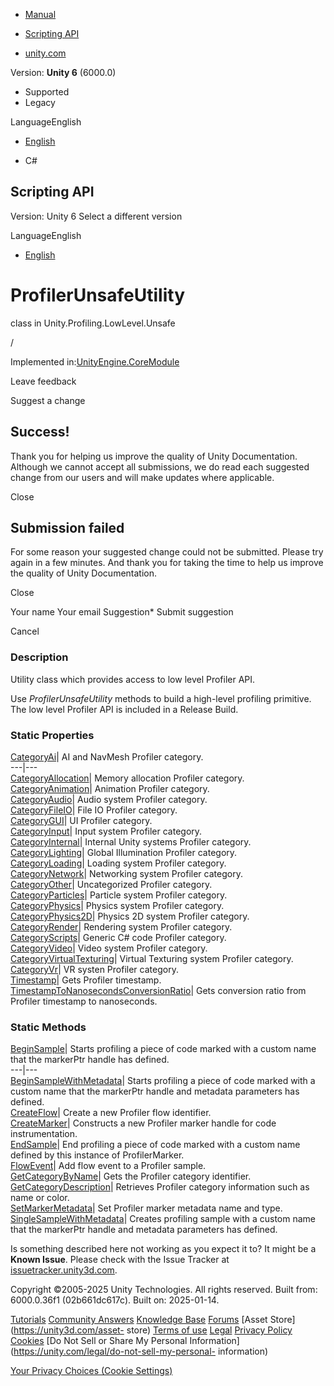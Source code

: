 [ ]()

  * [Manual](../Manual/index.html)
  * [Scripting API](../ScriptReference/index.html)

  * [unity.com](https://unity.com/)

Version: **Unity 6** (6000.0)

  * Supported
  * Legacy

LanguageEnglish

  * [English]()

  * C#

[ ](https://docs.unity3d.com)

## Scripting API

Version: Unity 6 Select a different version

LanguageEnglish

  * [English]()

# ProfilerUnsafeUtility

class in Unity.Profiling.LowLevel.Unsafe

/

Implemented in:[UnityEngine.CoreModule](UnityEngine.CoreModule.html)

Leave feedback

Suggest a change

## Success!

Thank you for helping us improve the quality of Unity Documentation. Although
we cannot accept all submissions, we do read each suggested change from our
users and will make updates where applicable.

Close

## Submission failed

For some reason your suggested change could not be submitted. Please <a>try
again</a> in a few minutes. And thank you for taking the time to help us
improve the quality of Unity Documentation.

Close

Your name Your email Suggestion* Submit suggestion

Cancel

[ ]()

### Description

Utility class which provides access to low level Profiler API.

Use _ProfilerUnsafeUtility_ methods to build a high-level profiling primitive.  
The low level Profiler API is included in a Release Build.

### Static Properties

[CategoryAi](Unity.Profiling.LowLevel.Unsafe.ProfilerUnsafeUtility.CategoryAi.html)|
AI and NavMesh Profiler category.  
---|---  
[CategoryAllocation](Unity.Profiling.LowLevel.Unsafe.ProfilerUnsafeUtility.CategoryAllocation.html)|
Memory allocation Profiler category.  
[CategoryAnimation](Unity.Profiling.LowLevel.Unsafe.ProfilerUnsafeUtility.CategoryAnimation.html)|
Animation Profiler category.  
[CategoryAudio](Unity.Profiling.LowLevel.Unsafe.ProfilerUnsafeUtility.CategoryAudio.html)|
Audio system Profiler category.  
[CategoryFileIO](Unity.Profiling.LowLevel.Unsafe.ProfilerUnsafeUtility.CategoryFileIO.html)|
File IO Profiler category.  
[CategoryGUI](Unity.Profiling.LowLevel.Unsafe.ProfilerUnsafeUtility.CategoryGUI.html)|
UI Profiler category.  
[CategoryInput](Unity.Profiling.LowLevel.Unsafe.ProfilerUnsafeUtility.CategoryInput.html)|
Input system Profiler category.  
[CategoryInternal](Unity.Profiling.LowLevel.Unsafe.ProfilerUnsafeUtility.CategoryInternal.html)|
Internal Unity systems Profiler category.  
[CategoryLighting](Unity.Profiling.LowLevel.Unsafe.ProfilerUnsafeUtility.CategoryLighting.html)|
Global Illumination Profiler category.  
[CategoryLoading](Unity.Profiling.LowLevel.Unsafe.ProfilerUnsafeUtility.CategoryLoading.html)|
Loading system Profiler category.  
[CategoryNetwork](Unity.Profiling.LowLevel.Unsafe.ProfilerUnsafeUtility.CategoryNetwork.html)|
Networking system Profiler category.  
[CategoryOther](Unity.Profiling.LowLevel.Unsafe.ProfilerUnsafeUtility.CategoryOther.html)|
Uncategorized Profiler category.  
[CategoryParticles](Unity.Profiling.LowLevel.Unsafe.ProfilerUnsafeUtility.CategoryParticles.html)|
Particle system Profiler category.  
[CategoryPhysics](Unity.Profiling.LowLevel.Unsafe.ProfilerUnsafeUtility.CategoryPhysics.html)|
Physics system Profiler category.  
[CategoryPhysics2D](Unity.Profiling.LowLevel.Unsafe.ProfilerUnsafeUtility.CategoryPhysics2D.html)|
Physics 2D system Profiler category.  
[CategoryRender](Unity.Profiling.LowLevel.Unsafe.ProfilerUnsafeUtility.CategoryRender.html)|
Rendering system Profiler category.  
[CategoryScripts](Unity.Profiling.LowLevel.Unsafe.ProfilerUnsafeUtility.CategoryScripts.html)|
Generic C# code Profiler category.  
[CategoryVideo](Unity.Profiling.LowLevel.Unsafe.ProfilerUnsafeUtility.CategoryVideo.html)|
Video system Profiler category.  
[CategoryVirtualTexturing](Unity.Profiling.LowLevel.Unsafe.ProfilerUnsafeUtility.CategoryVirtualTexturing.html)|
Virtual Texturing system Profiler category.  
[CategoryVr](Unity.Profiling.LowLevel.Unsafe.ProfilerUnsafeUtility.CategoryVr.html)|
VR systen Profiler category.  
[Timestamp](Unity.Profiling.LowLevel.Unsafe.ProfilerUnsafeUtility.Timestamp.html)|
Gets Profiler timestamp.  
[TimestampToNanosecondsConversionRatio](Unity.Profiling.LowLevel.Unsafe.ProfilerUnsafeUtility.TimestampToNanosecondsConversionRatio.html)|
Gets conversion ratio from Profiler timestamp to nanoseconds.  
  
### Static Methods

[BeginSample](Unity.Profiling.LowLevel.Unsafe.ProfilerUnsafeUtility.BeginSample.html)|
Starts profiling a piece of code marked with a custom name that the markerPtr
handle has defined.  
---|---  
[BeginSampleWithMetadata](Unity.Profiling.LowLevel.Unsafe.ProfilerUnsafeUtility.BeginSampleWithMetadata.html)|
Starts profiling a piece of code marked with a custom name that the markerPtr
handle and metadata parameters has defined.  
[CreateFlow](Unity.Profiling.LowLevel.Unsafe.ProfilerUnsafeUtility.CreateFlow.html)|
Create a new Profiler flow identifier.  
[CreateMarker](Unity.Profiling.LowLevel.Unsafe.ProfilerUnsafeUtility.CreateMarker.html)|
Constructs a new Profiler marker handle for code instrumentation.  
[EndSample](Unity.Profiling.LowLevel.Unsafe.ProfilerUnsafeUtility.EndSample.html)|
End profiling a piece of code marked with a custom name defined by this
instance of ProfilerMarker.  
[FlowEvent](Unity.Profiling.LowLevel.Unsafe.ProfilerUnsafeUtility.FlowEvent.html)|
Add flow event to a Profiler sample.  
[GetCategoryByName](Unity.Profiling.LowLevel.Unsafe.ProfilerUnsafeUtility.GetCategoryByName.html)|
Gets the Profiler category identifier.  
[GetCategoryDescription](Unity.Profiling.LowLevel.Unsafe.ProfilerUnsafeUtility.GetCategoryDescription.html)|
Retrieves Profiler category information such as name or color.  
[SetMarkerMetadata](Unity.Profiling.LowLevel.Unsafe.ProfilerUnsafeUtility.SetMarkerMetadata.html)|
Set Profiler marker metadata name and type.  
[SingleSampleWithMetadata](Unity.Profiling.LowLevel.Unsafe.ProfilerUnsafeUtility.SingleSampleWithMetadata.html)|
Creates profiling sample with a custom name that the markerPtr handle and
metadata parameters has defined.  
  
Is something described here not working as you expect it to? It might be a
**Known Issue**. Please check with the Issue Tracker at
[issuetracker.unity3d.com](https://issuetracker.unity3d.com).

Copyright ©2005-2025 Unity Technologies. All rights reserved. Built from:
6000.0.36f1 (02b661dc617c). Built on: 2025-01-14.

[Tutorials](https://unity3d.com/learn) [Community
Answers](https://answers.unity3d.com) [Knowledge
Base](https://support.unity3d.com/hc/en-us)
[Forums](https://forum.unity3d.com) [Asset Store](https://unity3d.com/asset-
store) [Terms of use](https://docs.unity3d.com/Manual/TermsOfUse.html)
[Legal](https://unity.com/legal) [Privacy
Policy](https://unity.com/legal/privacy-policy)
[Cookies](https://unity.com/legal/cookie-policy) [Do Not Sell or Share My
Personal Information](https://unity.com/legal/do-not-sell-my-personal-
information)

[Your Privacy Choices (Cookie Settings)](javascript:void\(0\);)

